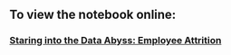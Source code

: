 ## To view the notebook online: 

### [Staring into the Data Abyss: Employee Attrition](https://nbviewer.jupyter.org/github/shawnd29/summer-projects-2019/blob/master/1%20-%20Employee%20Attirition/IBM%20HR%20Analytics%20Employee%20Attrition%20%26%20Performance.ipynb)
